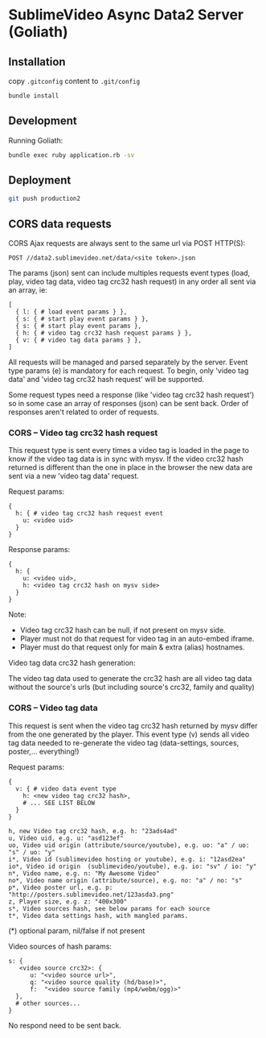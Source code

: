# SublimeVideo Async Data2 Server (Goliath)

## Installation

copy `.gitconfig` content to `.git/config`

``` bash
bundle install
```

## Development

Running Goliath:

``` bash
bundle exec ruby application.rb -sv
```

## Deployment

``` bash
git push production2
```

## CORS data requests

CORS Ajax requests are always sent to the same url via POST HTTP(S):

`POST //data2.sublimevideo.net/data/<site token>.json`

The params (json) sent can include multiples requests event types (load, play, video tag data, video tag crc32 hash request) in any order all sent via an array, ie:

```
[
  { l: { # load event params } },
  { s: { # start play event params } },
  { s: ﻿{ # start play event params },
  { h: { # video tag crc32 hash request params } },
  { v: { # video tag data params } },
]
```

All requests will be managed and parsed separately by the server. Event type params (e) is mandatory for each request. To begin, only 'video tag data' and 'video tag crc32 hash request' will be supported.

Some request types need a response (like 'video tag crc32 hash request') so in some case an array of responses (json) can be sent back. Order of responses aren't related to order of requests.

### CORS – Video tag crc32 hash request

This request type is sent every times a video tag is loaded in the page to know if the video tag data is in sync with mysv. If the video crc32 hash returned is different than the one in place in the browser the new data are sent via a new 'video tag data' request.

Request params:

```
{
  h: { # video tag crc32 hash request event
    u: <video uid>
  }
}
```

Response params:

```
{
  h: {
    u: <video uid>,
    h: <video tag crc32 hash on mysv side>
  }
}
```

Note:

- Video tag crc32 hash can be null, if not present on mysv side.
- Player must not do that request for video tag in an auto-embed iframe.
- Player must do that request only for main & extra (alias) hostnames.

Video tag data crc32 hash generation:

The video tag data used to generate the crc32 hash are all video tag data without the source's urls (but including source's crc32, family and quality)

### CORS – Video tag data

This request is sent when the video tag crc32 hash returned by mysv differ from the one generated by the player. This event type (v) sends all video tag data needed to re-generate the video tag (data-settings, sources, poster,... everything!)

Request params:

```
{
  v: { # video data event type
    h: <new video tag crc32 hash>,
    # ... SEE LIST BELOW
  }
}
```

```
h, new Video tag crc32 hash, e.g. h: "23ads4ad"
u, Video uid, e.g. u: "asd123ef"
uo, Video uid origin (attribute/source/youtube), e.g. uo: "a" / uo: "s" / uo: "y"
i*, Video id (sublimevideo hosting or youtube), e.g. i: "12asd2ea"
io*, Video id origin  (sublimevideo/youtube), e.g. io: "sv" / io: "y"
n*, Video name, e.g. n: "My Awesome Video"
no*, Video name origin (attribute/source), e.g. no: "a" / no: "s"
p*, Video poster url, e.g. p: "http://posters.sublimevideo.net/123asda3.png"
z, Player size, e.g. z: "400x300"
s*, Video sources hash, see below params for each source
t*, Video data settings hash, with mangled params.
```

(*) optional param, nil/false if not present

Video sources of hash params:

```
s: {
   <video source crc32>: {
      u: "<video source url>",
      q: "<video source quality (hd/base)>",
      f:  "<video source family (mp4/webm/ogg)>"
  },
  # other sources...
}
```
No respond need to be sent back.
